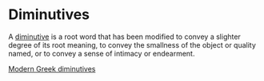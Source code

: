 # Diminutives

A [diminutive](https://en.wikipedia.org/wiki/Diminutive) is a root word that has been modified to convey a slighter degree of its root meaning, to convey the smallness of the object or quality named, or to convey a sense of intimacy or endearment.

[Modern Greek diminutives](https://en.wikipedia.org/wiki/List_of_diminutives_by_language#Modern_Greek)
